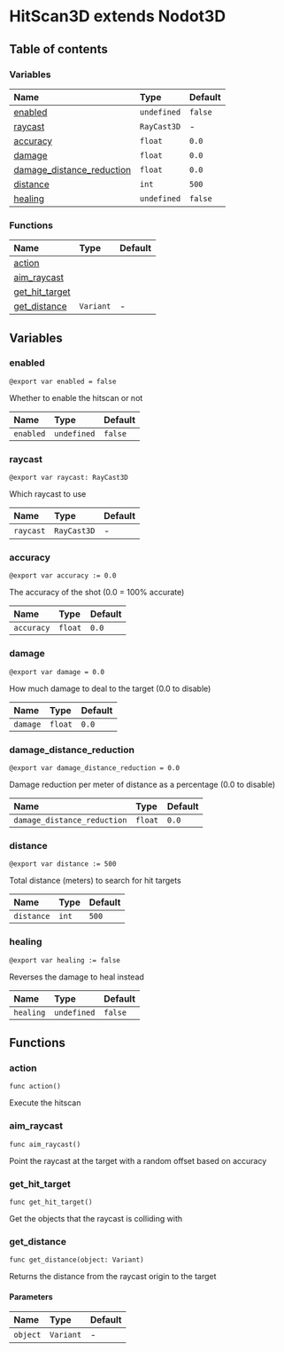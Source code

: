 # HitScan3D extends Nodot3D

## Table of contents

### Variables

|Name|Type|Default|
|:-|:-|:-|
|[enabled](#enabled)|`undefined`|`false`|
|[raycast](#raycast)|`RayCast3D`|-|
|[accuracy](#accuracy)|`float`|`0.0`|
|[damage](#damage)|`float`|`0.0`|
|[damage_distance_reduction](#damage_distance_reduction)|`float`|`0.0`|
|[distance](#distance)|`int`|`500`|
|[healing](#healing)|`undefined`|`false`|

### Functions

|Name|Type|Default|
|:-|:-|:-|
|[action](#action)|||
|[aim_raycast](#aim_raycast)|||
|[get_hit_target](#get_hit_target)|||
|[get_distance](#get_distance)|`Variant`|-|

## Variables

### enabled

```gdscript
@export var enabled = false
```

Whether to enable the hitscan or not

|Name|Type|Default|
|:-|:-|:-|
|`enabled`|`undefined`|`false`|

### raycast

```gdscript
@export var raycast: RayCast3D
```

Which raycast to use

|Name|Type|Default|
|:-|:-|:-|
|`raycast`|`RayCast3D`|-|

### accuracy

```gdscript
@export var accuracy := 0.0
```

The accuracy of the shot (0.0 = 100% accurate)

|Name|Type|Default|
|:-|:-|:-|
|`accuracy`|`float`|`0.0`|

### damage

```gdscript
@export var damage = 0.0
```

How much damage to deal to the target (0.0 to disable)

|Name|Type|Default|
|:-|:-|:-|
|`damage`|`float`|`0.0`|

### damage_distance_reduction

```gdscript
@export var damage_distance_reduction = 0.0
```

Damage reduction per meter of distance as a percentage (0.0 to disable)

|Name|Type|Default|
|:-|:-|:-|
|`damage_distance_reduction`|`float`|`0.0`|

### distance

```gdscript
@export var distance := 500
```

Total distance (meters) to search for hit targets

|Name|Type|Default|
|:-|:-|:-|
|`distance`|`int`|`500`|

### healing

```gdscript
@export var healing := false
```

Reverses the damage to heal instead

|Name|Type|Default|
|:-|:-|:-|
|`healing`|`undefined`|`false`|

## Functions

### action

```gdscript
func action()
```

Execute the hitscan

### aim_raycast

```gdscript
func aim_raycast()
```

Point the raycast at the target with a random offset based on accuracy

### get_hit_target

```gdscript
func get_hit_target()
```

Get the objects that the raycast is colliding with

### get_distance

```gdscript
func get_distance(object: Variant)
```

Returns the distance from the raycast origin to the target

#### Parameters

|Name|Type|Default|
|:-|:-|:-|
|`object`|`Variant`|-|

